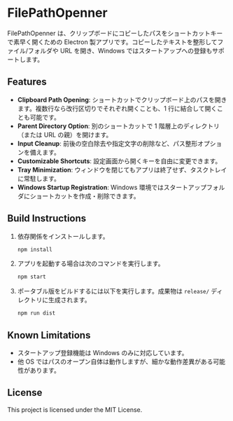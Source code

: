# FilePathOpenner

FilePathOpenner は、クリップボードにコピーしたパスをショートカットキーで素早く開くための Electron 製アプリです。コピーしたテキストを整形してファイル/フォルダや URL を開き、Windows ではスタートアップへの登録もサポートします。

## Features

- **Clipboard Path Opening**: ショートカットでクリップボード上のパスを開きます。複数行なら改行区切りでそれぞれ開くことも、1 行に結合して開くことも可能です。
- **Parent Directory Option**: 別のショートカットで 1 階層上のディレクトリ（または URL の親）を開けます。
- **Input Cleanup**: 前後の空白除去や指定文字の削除など、パス整形オプションを備えます。
- **Customizable Shortcuts**: 設定画面から開くキーを自由に変更できます。
- **Tray Minimization**: ウィンドウを閉じてもアプリは終了せず、タスクトレイに常駐します。
- **Windows Startup Registration**: Windows 環境ではスタートアップフォルダにショートカットを作成・削除できます。

## Build Instructions

1. 依存関係をインストールします。

   ```bash
   npm install
   ```

2. アプリを起動する場合は次のコマンドを実行します。

   ```bash
   npm start
   ```

3. ポータブル版をビルドするには以下を実行します。成果物は `release/` ディレクトリに生成されます。

   ```bash
   npm run dist
   ```

## Known Limitations

- スタートアップ登録機能は Windows のみに対応しています。
- 他 OS ではパスのオープン自体は動作しますが、細かな動作差異がある可能性があります。

## License

This project is licensed under the MIT License.
